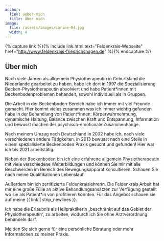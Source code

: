 ```yaml
---
anchor:
  link: ueber-mich
  title: Über mich
image: 
  file: /assets/images/carine-94.jpg
  width: 4
---
```


{% capture link %}{% include link.html text="Feldenkrais-Webseite" href="http://www.feldenkrais-friedrichshagen.de" %}{% endcapture %}

## Über mich

Nach viele Jahren als allgemein Physiotherapeutin in Geburtsland die Niederlande gearbeitet zu haben, habe ich dort in 1997 die Spezialisierung Becken-Physiotherapeutin absolviert und habe Patient\*innen mit Beckenbodenproblemen behandelt, sowohl individuell als in Gruppen.

Die Arbeit in der Beckenboden-Bereich habe ich immer mit viel Freunde gemacht. Hier kommt vieles zusammen was ich immer wichtig gefunden habe in der Behandlung von Patient\*innen: Körperwahrnehmung, dynamische Haltung, Balance zwischen Kraft und Entspannung, Information und bewusst machen der psychisch-emotionale Zusammenhänge.

Nach meinem Umzug nach Deutschland in 2002 habe ich, nach viele verschiedenen andere Tätigkeiten, in 2013 bewusst nach eine Stelle in einem spezialisierte Beckenboden Praxis  gesucht und gefunden! Hier war ich bis 2021 arbeitstätig. 

Neben der Beckenboden bin ich eine erfahrene allgemein Physiotherapeutin mit viele verschiedene Weiterbildungen und können Sie mir mit alle Beschwerden im Bereich des Bewegungsapparat konsultieren. Schauen Sie nach meine Qualifikationen  Lebenslauf

Außerdem bin ich zertifizierte Feldenkraislehrerin. Die Feldenkrais Arbeit hat mir eine große Fülle an aktive Behandlungsansätzen zur Verfügung gestellt wo sie als Patient\*in von profitieren könnten. Für das Angebot schauen sie auf meine {{ link | strip_newlines }}.

Ich habe die Erlaubnis als Heilpraktikerin „beschränkt auf das Gebiet der Physiotherapeutin“, zu arbeiten, wodurch ich Sie ohne Arztverordnung behandeln darf.

Melden Sie sich gerne für eine persönliche Beratung oder mehr Informationen zu meiner Praxis.
